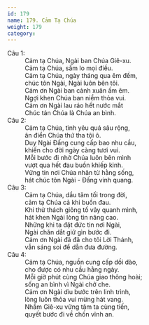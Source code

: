 ```yaml
---
id: 179
name: 179. Cảm Tạ Chúa
weight: 179
category: 
---
```

<dl><dt>Câu 1:</dt><dd data-verse="1">Cảm tạ Chúa, Ngài ban Chúa Giê-xu. <br/>Cảm tạ Chúa, sắm lo mọi điều. <br/>Cảm tạ Chúa, ngày tháng qua êm đềm, <br/>chúc tôn Ngài, Ngài luôn bên tôi. <br/>Cảm ơn Ngài ban cảnh xuân ấm êm. <br/>Ngợi khen Chúa ban niềm thỏa vui. <br/>Cảm ơn Ngài lau ráo hết nước mắt <br/>Chúc tán Chúa là Chúa an bình. </dd><dt>Câu 2:</dt><dd data-verse="2">Cảm tạ Chúa, tình yêu quá sâu rộng, <br/>ân điển Chúa thứ tha tội ô. <br/>Duy Ngài Đấng cung cấp bao nhu cầu, <br/>khiến cho đời ngày càng tươi vui. <br/>Mỗi bước đi nhờ Chúa luôn bên mình <br/>vượt qua hết đau buồn khiếp kinh. <br/>Vững tin nơi Chúa nhân từ hằng sống, <br/>hát chúc tôn Ngài - Đấng vinh quang. </dd><dt>Câu 3:</dt><dd data-verse="3">Cảm tạ Chúa, dầu tăm tối trong đời, <br/>cảm tạ Chúa cả khi buồn đau. <br/>Khi thử thách giông tố vây quanh mình, <br/>hát khen Ngài lòng tin nâng cao. <br/>Những khi ta đặt đức tin nơi Ngài, <br/>Ngài chăn dắt giữ gìn bước đi. <br/>Cảm ơn Ngài đã đã cho tôi Lời Thánh, <br/>vẫn sáng soi để dẫn đưa đường. </dd><dt>Câu 4:</dt><dd data-verse="4">Cảm tạ Chúa, nguồn cung cấp dồi dào, <br/>cho được có nhu cầu hằng ngày. <br/>Mỗi giờ phút cùng Chúa giao thông hoài; <br/>sống an bình vì Ngài chở che. <br/>Cảm ơn Ngài dìu bước trên linh trình, <br/>lòng luôn thỏa vui mừng hát vang. <br/>Nhắm Giê-xu vững tâm ta cùng tiến, <br/>quyết bước đi về chốn vĩnh an. </dd></dl>
